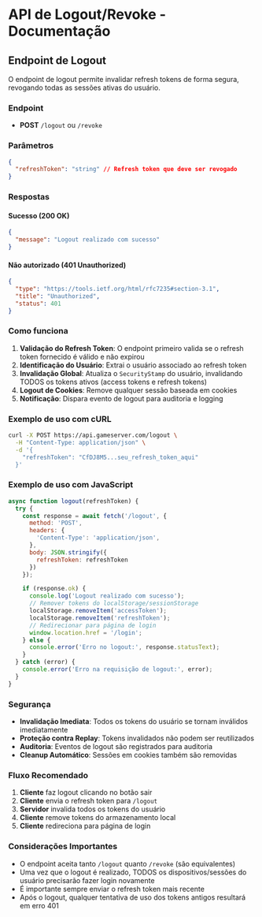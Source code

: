# API de Logout/Revoke - Documentação

## Endpoint de Logout

O endpoint de logout permite invalidar refresh tokens de forma segura, revogando todas as sessões ativas do usuário.

### Endpoint
- **POST** `/logout` ou `/revoke`

### Parâmetros
```json
{
  "refreshToken": "string" // Refresh token que deve ser revogado
}
```

### Respostas

#### Sucesso (200 OK)
```json
{
  "message": "Logout realizado com sucesso"
}
```

#### Não autorizado (401 Unauthorized)
```json
{
  "type": "https://tools.ietf.org/html/rfc7235#section-3.1",
  "title": "Unauthorized",
  "status": 401
}
```

### Como funciona

1. **Validação do Refresh Token**: O endpoint primeiro valida se o refresh token fornecido é válido e não expirou
2. **Identificação do Usuário**: Extrai o usuário associado ao refresh token
3. **Invalidação Global**: Atualiza o `SecurityStamp` do usuário, invalidando TODOS os tokens ativos (access tokens e refresh tokens)
4. **Logout de Cookies**: Remove qualquer sessão baseada em cookies
5. **Notificação**: Dispara evento de logout para auditoria e logging

### Exemplo de uso com cURL

```bash
curl -X POST https://api.gameserver.com/logout \
  -H "Content-Type: application/json" \
  -d '{
    "refreshToken": "CfDJ8M5...seu_refresh_token_aqui"
  }'
```

### Exemplo de uso com JavaScript

```javascript
async function logout(refreshToken) {
  try {
    const response = await fetch('/logout', {
      method: 'POST',
      headers: {
        'Content-Type': 'application/json',
      },
      body: JSON.stringify({
        refreshToken: refreshToken
      })
    });

    if (response.ok) {
      console.log('Logout realizado com sucesso');
      // Remover tokens do localStorage/sessionStorage
      localStorage.removeItem('accessToken');
      localStorage.removeItem('refreshToken');
      // Redirecionar para página de login
      window.location.href = '/login';
    } else {
      console.error('Erro no logout:', response.statusText);
    }
  } catch (error) {
    console.error('Erro na requisição de logout:', error);
  }
}
```

### Segurança

- **Invalidação Imediata**: Todos os tokens do usuário se tornam inválidos imediatamente
- **Proteção contra Replay**: Tokens invalidados não podem ser reutilizados
- **Auditoria**: Eventos de logout são registrados para auditoria
- **Cleanup Automático**: Sessões em cookies também são removidas

### Fluxo Recomendado

1. **Cliente** faz logout clicando no botão sair
2. **Cliente** envia o refresh token para `/logout`
3. **Servidor** invalida todos os tokens do usuário
4. **Cliente** remove tokens do armazenamento local
5. **Cliente** redireciona para página de login

### Considerações Importantes

- O endpoint aceita tanto `/logout` quanto `/revoke` (são equivalentes)
- Uma vez que o logout é realizado, TODOS os dispositivos/sessões do usuário precisarão fazer login novamente
- É importante sempre enviar o refresh token mais recente
- Após o logout, qualquer tentativa de uso dos tokens antigos resultará em erro 401
